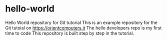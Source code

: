 # hello-world
Hello World repository for Git tutorial
This is an example repository for the Git tutoial on https://orientcomputers.it
The hello developers repo is my first time to code
This repository is built step by step in the tutorial.
